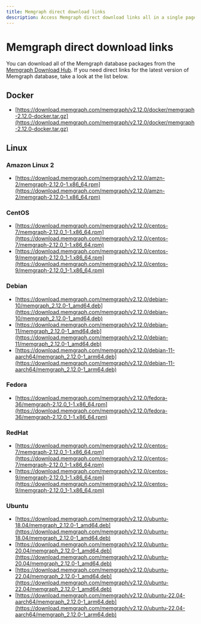 ```yaml
---
title: Memgraph direct download links
description: Access Memgraph direct download links all in a single page. Our documentation is committed to ensuring a smooth developer experience. 
---
```


# Memgraph direct download links

You can download all of the Memgraph database packages from the [Memgraph
Download Hub](https://memgraph.com/download/). If you need direct links for the
latest version of Memgraph database, take a look at the list below.

## Docker
- [https://download.memgraph.com/memgraph/v2.12.0/docker/memgraph-2.12.0-docker.tar.gz](https://download.memgraph.com/memgraph/v2.12.0/docker/memgraph-2.12.0-docker.tar.gz)

## Linux

### Amazon Linux 2
- [https://download.memgraph.com/memgraph/v2.12.0/amzn-2/memgraph-2.12.0-1.x86_64.rpm](https://download.memgraph.com/memgraph/v2.12.0/amzn-2/memgraph-2.12.0-1.x86_64.rpm)

### CentOS
- [https://download.memgraph.com/memgraph/v2.12.0/centos-7/memgraph-2.12.0_1-1.x86_64.rpm](https://download.memgraph.com/memgraph/v2.12.0/centos-7/memgraph-2.12.0_1-1.x86_64.rpm)
- [https://download.memgraph.com/memgraph/v2.12.0/centos-9/memgraph-2.12.0_1-1.x86_64.rpm](https://download.memgraph.com/memgraph/v2.12.0/centos-9/memgraph-2.12.0_1-1.x86_64.rpm)

### Debian
- [https://download.memgraph.com/memgraph/v2.12.0/debian-10/memgraph_2.12.0-1_amd64.deb](https://download.memgraph.com/memgraph/v2.12.0/debian-10/memgraph_2.12.0-1_amd64.deb)
- [https://download.memgraph.com/memgraph/v2.12.0/debian-11/memgraph_2.12.0-1_amd64.deb](https://download.memgraph.com/memgraph/v2.12.0/debian-11/memgraph_2.12.0-1_amd64.deb)
- [https://download.memgraph.com/memgraph/v2.12.0/debian-11-aarch64/memgraph_2.12.0-1_arm64.deb](https://download.memgraph.com/memgraph/v2.12.0/debian-11-aarch64/memgraph_2.12.0-1_arm64.deb)

### Fedora
- [https://download.memgraph.com/memgraph/v2.12.0/fedora-36/memgraph-2.12.0_1-1.x86_64.rpm](https://download.memgraph.com/memgraph/v2.12.0/fedora-36/memgraph-2.12.0_1-1.x86_64.rpm)

### RedHat
- [https://download.memgraph.com/memgraph/v2.12.0/centos-7/memgraph-2.12.0_1-1.x86_64.rpm](https://download.memgraph.com/memgraph/v2.12.0/centos-7/memgraph-2.12.0_1-1.x86_64.rpm)
- [https://download.memgraph.com/memgraph/v2.12.0/centos-9/memgraph-2.12.0_1-1.x86_64.rpm](https://download.memgraph.com/memgraph/v2.12.0/centos-9/memgraph-2.12.0_1-1.x86_64.rpm)

### Ubuntu
- [https://download.memgraph.com/memgraph/v2.12.0/ubuntu-18.04/memgraph_2.12.0-1_amd64.deb](https://download.memgraph.com/memgraph/v2.12.0/ubuntu-18.04/memgraph_2.12.0-1_amd64.deb)
- [https://download.memgraph.com/memgraph/v2.12.0/ubuntu-20.04/memgraph_2.12.0-1_amd64.deb](https://download.memgraph.com/memgraph/v2.12.0/ubuntu-20.04/memgraph_2.12.0-1_amd64.deb)
- [https://download.memgraph.com/memgraph/v2.12.0/ubuntu-22.04/memgraph_2.12.0-1_amd64.deb](https://download.memgraph.com/memgraph/v2.12.0/ubuntu-22.04/memgraph_2.12.0-1_amd64.deb)
- [https://download.memgraph.com/memgraph/v2.12.0/ubuntu-22.04-aarch64/memgraph_2.12.0-1_arm64.deb](https://download.memgraph.com/memgraph/v2.12.0/ubuntu-22.04-aarch64/memgraph_2.12.0-1_arm64.deb)
